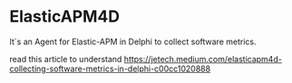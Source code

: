 # ElasticAPM4D
It´s an Agent for Elastic-APM in Delphi to collect software metrics. 

read this article to understand https://jetech.medium.com/elasticapm4d-collecting-software-metrics-in-delphi-c00cc1020888

